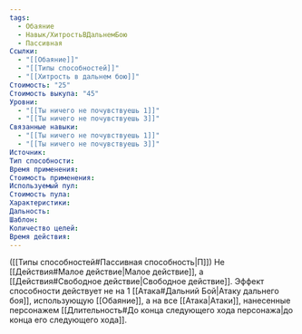 ```yaml
---
tags:
  - Обаяние
  - Навык/ХитростьВДальнемБою
  - Пассивная
Ссылки:
  - "[[Обаяние]]"
  - "[[Типы способностей]]"
  - "[[Хитрость в дальнем бою]]"
Стоимость: "25"
Стоимость выкупа: "45"
Уровни:
  - "[[Ты ничего не почувствуешь 1]]"
  - "[[Ты ничего не почувствуешь 3]]"
Связанные навыки:
  - "[[Ты ничего не почувствуешь 1]]"
  - "[[Ты ничего не почувствуешь 3]]"
Источник:
Тип способности:
Время применения:
Стоимость применения:
Используемый пул:
Стоимость пула:
Характеристики:
Дальность:
Шаблон:
Количество целей:
Время действия:
---
```

([[Типы способностей#Пассивная способность|П]]) Не [[Действия#Малое действие|Малое действие]], а [[Действия#Свободное действие|Свободное действие]].
Эффект способности действует не на 1 [[Атака#Дальний Бой|Атаку дальнего боя]], использующую [[Обаяние]], а на все [[Атака|Атаки]], нанесенные персонажем [[Длительность#До конца следующего хода персонажа|до конца его следующего хода]]. 